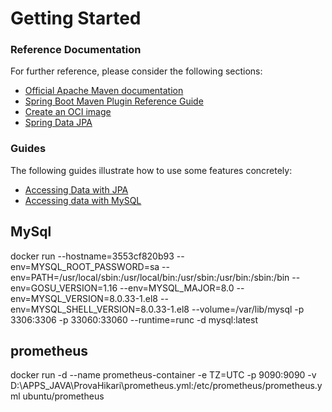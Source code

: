 # Getting Started

### Reference Documentation

For
further
reference,
please
consider
the
following
sections:

* [Official Apache Maven documentation](https://maven.apache.org/guides/index.html)
* [Spring Boot Maven Plugin Reference Guide](https://docs.spring.io/spring-boot/docs/2.7.15/maven-plugin/reference/html/)
* [Create an OCI image](https://docs.spring.io/spring-boot/docs/2.7.15/maven-plugin/reference/html/#build-image)
* [Spring Data JPA](https://docs.spring.io/spring-boot/docs/2.7.15/reference/htmlsingle/index.html#data.sql.jpa-and-spring-data)

### Guides

The
following
guides
illustrate
how
to
use
some
features
concretely:

* [Accessing Data with JPA](https://spring.io/guides/gs/accessing-data-jpa/)
* [Accessing data with MySQL](https://spring.io/guides/gs/accessing-data-mysql/)

## MySql
docker run --hostname=3553cf820b93 --env=MYSQL_ROOT_PASSWORD=sa --env=PATH=/usr/local/sbin:/usr/local/bin:/usr/sbin:/usr/bin:/sbin:/bin --env=GOSU_VERSION=1.16 --env=MYSQL_MAJOR=8.0 --env=MYSQL_VERSION=8.0.33-1.el8 --env=MYSQL_SHELL_VERSION=8.0.33-1.el8 --volume=/var/lib/mysql -p 3306:3306 -p 33060:33060 --runtime=runc -d mysql:latest

## prometheus
docker run -d --name prometheus-container -e TZ=UTC -p 9090:9090 -v D:\APPS_JAVA\ProvaHikari\prometheus.yml:/etc/prometheus/prometheus.yml  ubuntu/prometheus 